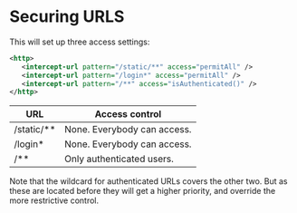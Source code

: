 # Securing URLS

This will set up three access settings:

```xml
<http>
   <intercept-url pattern="/static/**" access="permitAll" />
   <intercept-url pattern="/login*" access="permitAll" />
   <intercept-url pattern="/**" access="isAuthenticated()" />
</http>
```

| URL | Access control |
| --- | --- |
| /static/\*\* | None. Everybody can access. |
| /login\* | None. Everybody can access. |
| /\*\* | Only authenticated users. |

Note that the wildcard for authenticated URLs covers the other two. But as these are located before they will get a higher priority, and override the more restrictive control.

